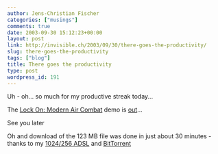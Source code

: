 ```yaml
---
author: Jens-Christian Fischer
categories: ["musings"]
comments: true
date: 2003-09-30 15:12:23+00:00
layout: post
link: http://invisible.ch/2003/09/30/there-goes-the-productivity/
slug: there-goes-the-productivity
tags: ["blog"]
title: There goes the productivity
type: post
wordpress_id: 191
---
```


Uh - oh... so much for my productive streak today...

The [Lock On: Modern Air Combat](http://www.lo-mac.com) demo is [out](http://www.3dgamers.com/news/more/1064687945/)...

See you later

Oh and download of the 123 MB file was done in just about 30 minutes - thanks to my [1024/256 ADSL](/archives/000189.html) and [BitTorrent](http://bitconjurer.org/BitTorrent/)
